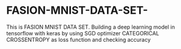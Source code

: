 # FASION-MNIST-DATA-SET-
This is FASION MNIST DATA SET. Building a deep learning model in tensorflow with keras by using SGD optimizer CATEGORICAL CROSSENTROPY as loss function and checking accuracy
